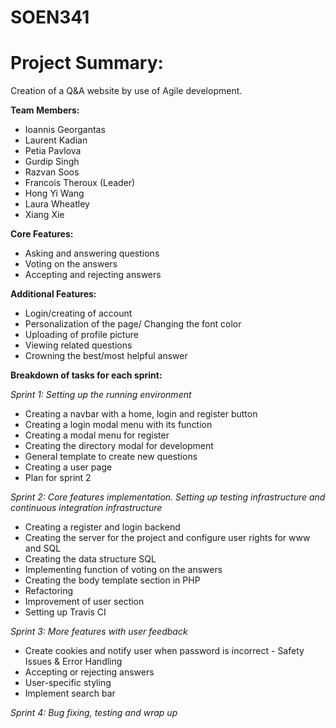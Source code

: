 # SOEN341


# **Project Summary:** 

Creation of a Q&A website by use of Agile development.



**Team Members:**
- Ioannis Georgantas
- Laurent Kadian
- Petia Pavlova
- Gurdip Singh
- Razvan Soos
- Francois Theroux (Leader) 
- Hong Yi Wang
- Laura Wheatley
- Xiang Xie 


**Core Features:**
- Asking and answering questions
- Voting on the answers
- Accepting and rejecting answers

**Additional Features:**
- Login/creating of account
- Personalization of the page/ Changing the font color
- Uploading of profile picture
- Viewing related questions 
- Crowning the best/most helpful answer 

**Breakdown of tasks for each sprint:**

*Sprint 1: Setting up the running environment*
- Creating a navbar with a home, login and register button
- Creating a login modal menu with its function
- Creating a modal menu for register
- Creating the directory modal for development
- General template to create new questions
- Creating a user page
- Plan for sprint 2
      
*Sprint 2: Core features implementation. Setting up testing infrastructure and continuous integration infrastructure*
- Creating a register and login backend
- Creating the server for the project and configure user rights for www and SQL 
- Creating the data structure SQL
- Implementing function of voting on the answers
- Creating the body template section in PHP
- Refactoring 
- Improvement of user section
- Setting up Travis CI 

*Sprint 3: More features with user feedback*
- Create cookies and notify user when password is incorrect - Safety Issues & Error Handling
- Accepting or rejecting answers
- User-specific styling
- Implement search bar
  
*Sprint 4: Bug fixing, testing and wrap up*
